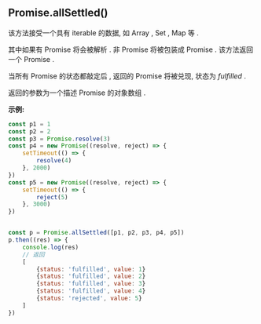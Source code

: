 ## Promise.allSettled()

该方法接受一个具有 iterable 的数据, 如 Array , Set , Map 等 . 

其中如果有 Promise 将会被解析 . 非 Promise 将被包装成 Promise . 该方法返回一个 Promise . 

当所有 Promise 的状态都敲定后 , 返回的 Promise 将被兑现, 状态为 *fulfilled* . 

返回的参数为一个描述 Promise 的对象数组 . 



**示例:**

```js
const p1 = 1
const p2 = 2
const p3 = Promise.resolve(3)
const p4 = new Promise((resolve, reject) => {
    setTimeout(() => {
        resolve(4)
    }, 2000)
})
const p5 = new Promise((resolve, reject) => {
    setTimeout(() => {
        reject(5)
    }, 3000)
})


const p = Promise.allSettled([p1, p2, p3, p4, p5])
p.then((res) => {
    console.log(res) 
    // 返回
    [
        {status: 'fulfilled', value: 1}
        {status: 'fulfilled', value: 2}
        {status: 'fulfilled', value: 3}
		{status: 'fulfilled', value: 4}
		{status: 'rejected', value: 5}
    ]
})
```

